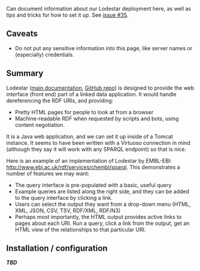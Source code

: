 Can document information about our Lodestar deployment here, as well as tips and tricks for how to set  it up.
See [issue #35](https://github.com/HHS/mesh-rdf/issues/35).

## Caveats

* Do not put any sensitive information into this page, like server names or (especially) credentials.

## Summary

Lodestar ([main documentation](https://github.com/HHS/mesh-rdf/wiki/Virtuoso), [GitHub repo](https://github.com/EBISPOT/lodestar)) is designed to provide the web interface (front end) part of a linked data application.  It would handle dereferencing the RDF URIs, and providing:

* Pretty HTML pages for people to look at from a browser
* Machine-readable RDF when requested by scripts and bots, using content negotiation.

It is a Java web application, and we can set it up inside of a Tomcat instance.  It seems to have been written with a Virtuoso connection in mind (although they say it will work with any SPARQL endpoint) so that is nice.

Here is an example of an implementation of Lodestar by EMBL-EBI: http://www.ebi.ac.uk/rdf/services/chembl/sparql. This demonstrates a number of features we may want:

* The query interface is pre-populated with a basic, useful query
* Example queries are listed along the right side, and they can be added to the query interface by clicking a link. 
* Users can select the output they want from a drop-down menu (HTML, XML, JSON, CSV, TSV, RDF/XML, RDF/N3)
* Perhaps most importantly, the HTML output provides active links to pages about each URI. Run a query, click a link from the output, get an HTML view of the relationships to that particular URI. 

## Installation / configuration

***TBD***
